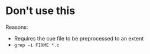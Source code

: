 Don't use this
==============
Reasons:

* Requires the cue file to be preprocessed to an extent
* `grep -i FIXME *.c`
